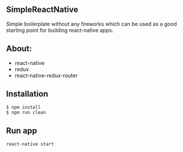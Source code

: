 ## SimpleReactNative
Simple boilerplate without any fireworks which can be used as a good starting point for building react-native apps.

## About:
- react-native
- redux
- react-native-redux-router

## Installation
```
$ npm install
$ npm run clean
```

## Run app
```
react-native start
```
